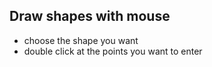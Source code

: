 ## Draw shapes with mouse
* choose the shape you want
* double click at the points you want to enter
